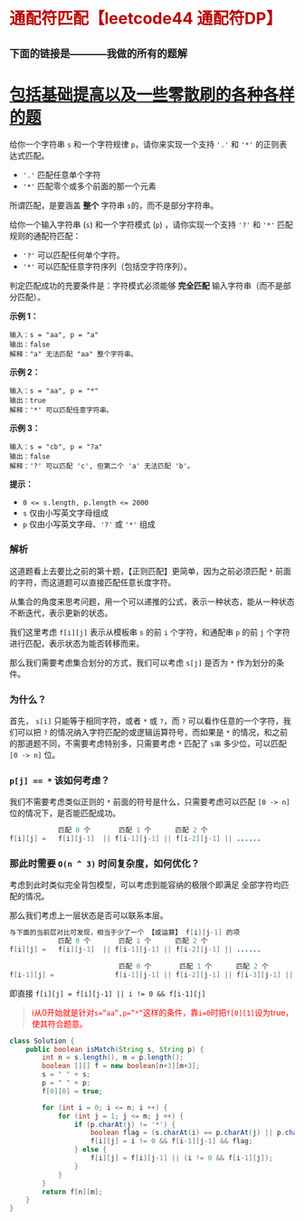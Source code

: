 # <font color='bb000'>通配符匹配【leetcode44 通配符DP】</font>

## **`下面的链接是——————我做的所有的题解`**

# [包括基础提高以及一些零散刷的各种各样的题](https://www.acwing.com/blog/content/33005/) 

给你一个字符串 `s` 和一个字符规律 `p`，请你来实现一个支持 `'.'` 和 `'*'` 的正则表达式匹配。

- `'.'` 匹配任意单个字符
- `'*'` 匹配零个或多个前面的那一个元素

所谓匹配，是要涵盖 **整个** 字符串 `s`的，而不是部分字符串。



给你一个输入字符串 (`s`) 和一个字符模式 (`p`) ，请你实现一个支持 `'?'` 和 `'*'` 匹配规则的通配符匹配：

- `'?'` 可以匹配任何单个字符。
- `'*'` 可以匹配任意字符序列（包括空字符序列）。

判定匹配成功的充要条件是：字符模式必须能够 **完全匹配** 输入字符串（而不是部分匹配）。

 

**示例 1：**

```
输入：s = "aa", p = "a"
输出：false
解释："a" 无法匹配 "aa" 整个字符串。
```

**示例 2：**

```
输入：s = "aa", p = "*"
输出：true
解释：'*' 可以匹配任意字符串。
```

**示例 3：**

```
输入：s = "cb", p = "?a"
输出：false
解释：'?' 可以匹配 'c', 但第二个 'a' 无法匹配 'b'。
```

 

**提示：**

- `0 <= s.length, p.length <= 2000`
- `s` 仅由小写英文字母组成
- `p` 仅由小写英文字母、`'?'` 或 `'*'` 组成



### 解析

这道题看上去要比之前的第十题，【正则匹配】更简单，因为之前必须匹配 `*` 前面的字符，而这道题可以直接匹配任意长度字符。

从集合的角度来思考问题，用一个可以递推的公式，表示一种状态，能从一种状态不断迭代，表示更新的状态。

我们这里考虑 `f[i][j]` 表示从模板串 `s` 的前 `i` 个字符，和通配串 `p` 的前 `j` 个字符进行匹配，表示状态为能否转移而来。

那么我们需要考虑集合划分的方式，我们可以考虑 `s[j]` 是否为 `*` 作为划分的条件。



### 为什么？

首先， `s[i]` 只能等于相同字符，或者 `*` 或 `?`，而 `?` 可以看作任意的一个字符，我们可以把 `?` 的情况纳入字符匹配的或逻辑运算符号，而如果是 `*` 的情况，和之前的那道题不同，不需要考虑特别多，只需要考虑 `*` 匹配了 `s串` 多少位，可以匹配 `[0 -> n]` 位。



### `p[j] == *` 该如何考虑？

我们不需要考虑类似正则的 `*` 前面的符号是什么，只需要考虑可以匹配 `[0 -> n]` 位的情况下，是否能匹配成功。

```java
            匹配 0 个       匹配 1 个      匹配 2 个                
f[i][j] =   f[i][j-1]  || f[i-1][j-1] || f[i-2][j-1] || ......   
```



### 那此时需要 `O(n ^ 3)` 时间复杂度，如何优化？

考虑到此时类似完全背包模型，可以考虑到能容纳的极限个即满足 全部字符均匹配的情况。

那么我们考虑上一层状态是否可以联系本层。

```java
与下面的当前层对比可发现，相当于少了一个 【或运算】 f[i][j-1] 的项         
            匹配 0 个       匹配 1 个      匹配 2 个                
f[i][j] =   f[i][j-1]  || f[i-1][j-1] || f[i-2][j-1] || ......   
                
                           匹配 0 个       匹配 1 个      匹配 2 个   
f[i-1][j] =               f[i-1][j-1] || f[i-2][j-1] || f[i-3][j-1] || .....   
```



即直接 `f[i][j] = f[i][j-1] || i != 0 && f[i-1][j] `

> <font color='red'>i从0开始就是针对`s=”aa”,p=”*”`这样的条件，靠`i=0`时把`f[0][1]`设为true，使其符合题意。</font>

```java
class Solution {
    public boolean isMatch(String s, String p) {
        int n = s.length(), m = p.length();
        boolean [][] f = new boolean[n+3][m+3];
        s = " " + s;
        p = " " + p;
        f[0][0] = true;

        for (int i = 0; i <= n; i ++) {
            for (int j = 1; j <= m; j ++) {
                if (p.charAt(j) != '*') {
                    boolean flag = (s.charAt(i) == p.charAt(j) || p.charAt(j) == '?');
                    f[i][j] = i != 0 && f[i-1][j-1] && flag;
                } else {
                    f[i][j] = f[i][j-1] || (i != 0 && f[i-1][j]);
                }
            }
        }
        return f[n][m];
    }
}
```

